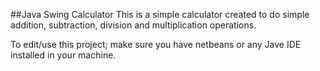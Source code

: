 ##Java Swing Calculator
This is a simple calculator created to do simple addition, subtraction, division and multiplication operations.

To edit/use this project; make sure you have netbeans or any Jave IDE installed in your machine. 
